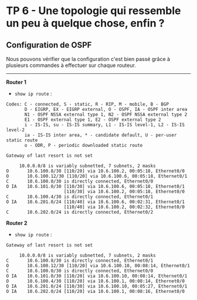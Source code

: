 # TP 6 - Une topologie qui ressemble un peu à quelque chose, enfin ?

## Configuration de OSPF

Nous pouvons vérifier que la configuration c'est bien passé grâce à plusieurs commandes à effectuer sur chaque routeur.  
  
------
  
**Router 1**  
  
* `show ip route` :
```
Codes: C - connected, S - static, R - RIP, M - mobile, B - BGP
       D - EIGRP, EX - EIGRP external, O - OSPF, IA - OSPF inter area
       N1 - OSPF NSSA external type 1, N2 - OSPF NSSA external type 2
       E1 - OSPF external type 1, E2 - OSPF external type 2
       i - IS-IS, su - IS-IS summary, L1 - IS-IS level-1, L2 - IS-IS level-2
       ia - IS-IS inter area, * - candidate default, U - per-user static route
       o - ODR, P - periodic downloaded static route

Gateway of last resort is not set

     10.0.0.0/8 is variably subnetted, 7 subnets, 2 masks
O       10.6.100.8/30 [110/20] via 10.6.100.2, 00:05:18, Ethernet0/0
O       10.6.100.12/30 [110/20] via 10.6.100.6, 00:05:18, Ethernet0/1
C       10.6.100.0/30 is directly connected, Ethernet0/0
O IA    10.6.101.0/30 [110/30] via 10.6.100.6, 00:05:18, Ethernet0/1
                      [110/30] via 10.6.100.2, 00:05:18, Ethernet0/0
C       10.6.100.4/30 is directly connected, Ethernet0/1
O IA    10.6.201.0/24 [110/40] via 10.6.100.6, 00:02:31, Ethernet0/1
                      [110/40] via 10.6.100.2, 00:02:32, Ethernet0/0
C       10.6.202.0/24 is directly connected, Ethernet0/2
```  
  
**Router 2**  
  
* `show ip route` :
```
Gateway of last resort is not set

     10.0.0.0/8 is variably subnetted, 7 subnets, 2 masks
C       10.6.100.8/30 is directly connected, Ethernet0/1
O       10.6.100.12/30 [110/20] via 10.6.100.10, 00:08:14, Ethernet0/1
C       10.6.100.0/30 is directly connected, Ethernet0/0
O IA    10.6.101.0/30 [110/20] via 10.6.100.10, 00:08:14, Ethernet0/1
O       10.6.100.4/30 [110/20] via 10.6.100.1, 00:08:14, Ethernet0/0
O IA    10.6.201.0/24 [110/30] via 10.6.100.10, 00:05:27, Ethernet0/1
O IA    10.6.202.0/24 [110/20] via 10.6.100.1, 00:08:16, Ethernet0/0

```

